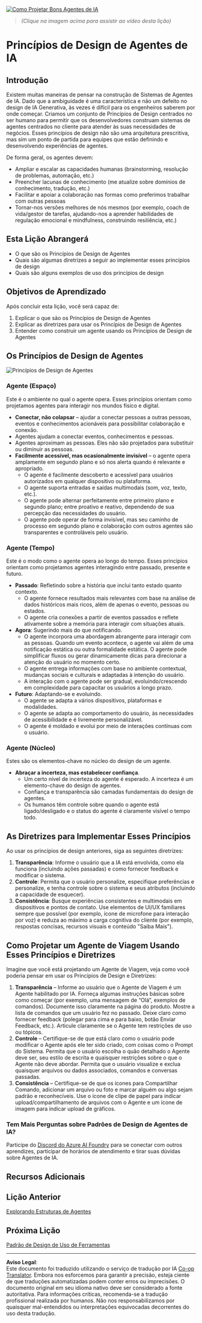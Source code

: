 <!--
CO_OP_TRANSLATOR_METADATA:
{
  "original_hash": "4c46e4ff9e349c521e2b0b17f51afa64",
  "translation_date": "2025-08-29T12:52:42+00:00",
  "source_file": "03-agentic-design-patterns/README.md",
  "language_code": "br"
}
-->
[![Como Projetar Bons Agentes de IA](../../../translated_images/lesson-3-thumbnail.1092dd7a8f1074a5b26e35aa8f810814e05a22fed1765c20c14b2b508c7ae379.br.png)](https://youtu.be/m9lM8qqoOEA?si=4KimounNKvArQQ0K)

> _(Clique na imagem acima para assistir ao vídeo desta lição)_
# Princípios de Design de Agentes de IA

## Introdução

Existem muitas maneiras de pensar na construção de Sistemas de Agentes de IA. Dado que a ambiguidade é uma característica e não um defeito no design de IA Generativa, às vezes é difícil para os engenheiros saberem por onde começar. Criamos um conjunto de Princípios de Design centrados no ser humano para permitir que os desenvolvedores construam sistemas de agentes centrados no cliente para atender às suas necessidades de negócios. Esses princípios de design não são uma arquitetura prescritiva, mas sim um ponto de partida para equipes que estão definindo e desenvolvendo experiências de agentes.

De forma geral, os agentes devem:

- Ampliar e escalar as capacidades humanas (brainstorming, resolução de problemas, automação, etc.)
- Preencher lacunas de conhecimento (me atualize sobre domínios de conhecimento, tradução, etc.)
- Facilitar e apoiar a colaboração nas formas como preferimos trabalhar com outras pessoas
- Tornar-nos versões melhores de nós mesmos (por exemplo, coach de vida/gestor de tarefas, ajudando-nos a aprender habilidades de regulação emocional e mindfulness, construindo resiliência, etc.)

## Esta Lição Abrangerá

- O que são os Princípios de Design de Agentes
- Quais são algumas diretrizes a seguir ao implementar esses princípios de design
- Quais são alguns exemplos de uso dos princípios de design

## Objetivos de Aprendizado

Após concluir esta lição, você será capaz de:

1. Explicar o que são os Princípios de Design de Agentes
2. Explicar as diretrizes para usar os Princípios de Design de Agentes
3. Entender como construir um agente usando os Princípios de Design de Agentes

## Os Princípios de Design de Agentes

![Princípios de Design de Agentes](../../../translated_images/agentic-design-principles.1cfdf8b6d3cc73c2b738951ee7b2043e224441d98babcf654be69d866120f93a.br.png)

### Agente (Espaço)

Este é o ambiente no qual o agente opera. Esses princípios orientam como projetamos agentes para interagir nos mundos físico e digital.

- **Conectar, não colapsar** – ajudar a conectar pessoas a outras pessoas, eventos e conhecimentos acionáveis para possibilitar colaboração e conexão.
- Agentes ajudam a conectar eventos, conhecimentos e pessoas.
- Agentes aproximam as pessoas. Eles não são projetados para substituir ou diminuir as pessoas.
- **Facilmente acessível, mas ocasionalmente invisível** – o agente opera amplamente em segundo plano e só nos alerta quando é relevante e apropriado.
  - O agente é facilmente descoberto e acessível para usuários autorizados em qualquer dispositivo ou plataforma.
  - O agente suporta entradas e saídas multimodais (som, voz, texto, etc.).
  - O agente pode alternar perfeitamente entre primeiro plano e segundo plano; entre proativo e reativo, dependendo de sua percepção das necessidades do usuário.
  - O agente pode operar de forma invisível, mas seu caminho de processo em segundo plano e colaboração com outros agentes são transparentes e controláveis pelo usuário.

### Agente (Tempo)

Este é o modo como o agente opera ao longo do tempo. Esses princípios orientam como projetamos agentes interagindo entre passado, presente e futuro.

- **Passado**: Refletindo sobre a história que inclui tanto estado quanto contexto.
  - O agente fornece resultados mais relevantes com base na análise de dados históricos mais ricos, além de apenas o evento, pessoas ou estados.
  - O agente cria conexões a partir de eventos passados e reflete ativamente sobre a memória para interagir com situações atuais.
- **Agora**: Sugerindo mais do que notificando.
  - O agente incorpora uma abordagem abrangente para interagir com as pessoas. Quando um evento acontece, o agente vai além de uma notificação estática ou outra formalidade estática. O agente pode simplificar fluxos ou gerar dinamicamente dicas para direcionar a atenção do usuário no momento certo.
  - O agente entrega informações com base no ambiente contextual, mudanças sociais e culturais e adaptadas à intenção do usuário.
  - A interação com o agente pode ser gradual, evoluindo/crescendo em complexidade para capacitar os usuários a longo prazo.
- **Futuro**: Adaptando-se e evoluindo.
  - O agente se adapta a vários dispositivos, plataformas e modalidades.
  - O agente se adapta ao comportamento do usuário, às necessidades de acessibilidade e é livremente personalizável.
  - O agente é moldado e evolui por meio de interações contínuas com o usuário.

### Agente (Núcleo)

Estes são os elementos-chave no núcleo do design de um agente.

- **Abraçar a incerteza, mas estabelecer confiança**.
  - Um certo nível de incerteza do agente é esperado. A incerteza é um elemento-chave do design de agentes.
  - Confiança e transparência são camadas fundamentais do design de agentes.
  - Os humanos têm controle sobre quando o agente está ligado/desligado e o status do agente é claramente visível o tempo todo.

## As Diretrizes para Implementar Esses Princípios

Ao usar os princípios de design anteriores, siga as seguintes diretrizes:

1. **Transparência**: Informe o usuário que a IA está envolvida, como ela funciona (incluindo ações passadas) e como fornecer feedback e modificar o sistema.
2. **Controle**: Permita que o usuário personalize, especifique preferências e personalize, e tenha controle sobre o sistema e seus atributos (incluindo a capacidade de esquecer).
3. **Consistência**: Busque experiências consistentes e multimodais em dispositivos e pontos de contato. Use elementos de UI/UX familiares sempre que possível (por exemplo, ícone de microfone para interação por voz) e reduza ao máximo a carga cognitiva do cliente (por exemplo, respostas concisas, recursos visuais e conteúdo "Saiba Mais").

## Como Projetar um Agente de Viagem Usando Esses Princípios e Diretrizes

Imagine que você está projetando um Agente de Viagem, veja como você poderia pensar em usar os Princípios de Design e Diretrizes:

1. **Transparência** – Informe ao usuário que o Agente de Viagem é um Agente habilitado por IA. Forneça algumas instruções básicas sobre como começar (por exemplo, uma mensagem de “Olá”, exemplos de comandos). Documente isso claramente na página do produto. Mostre a lista de comandos que um usuário fez no passado. Deixe claro como fornecer feedback (polegar para cima e para baixo, botão Enviar Feedback, etc.). Articule claramente se o Agente tem restrições de uso ou tópicos.
2. **Controle** – Certifique-se de que está claro como o usuário pode modificar o Agente após ele ter sido criado, com coisas como o Prompt do Sistema. Permita que o usuário escolha o quão detalhado o Agente deve ser, seu estilo de escrita e quaisquer restrições sobre o que o Agente não deve abordar. Permita que o usuário visualize e exclua quaisquer arquivos ou dados associados, comandos e conversas passadas.
3. **Consistência** – Certifique-se de que os ícones para Compartilhar Comando, adicionar um arquivo ou foto e marcar alguém ou algo sejam padrão e reconhecíveis. Use o ícone de clipe de papel para indicar upload/compartilhamento de arquivos com o Agente e um ícone de imagem para indicar upload de gráficos.

### Tem Mais Perguntas sobre Padrões de Design de Agentes de IA?

Participe do [Discord do Azure AI Foundry](https://aka.ms/ai-agents/discord) para se conectar com outros aprendizes, participar de horários de atendimento e tirar suas dúvidas sobre Agentes de IA.

## Recursos Adicionais

## Lição Anterior

[Explorando Estruturas de Agentes](../02-explore-agentic-frameworks/README.md)

## Próxima Lição

[Padrão de Design de Uso de Ferramentas](../04-tool-use/README.md)

---

**Aviso Legal**:  
Este documento foi traduzido utilizando o serviço de tradução por IA [Co-op Translator](https://github.com/Azure/co-op-translator). Embora nos esforcemos para garantir a precisão, esteja ciente de que traduções automatizadas podem conter erros ou imprecisões. O documento original em seu idioma nativo deve ser considerado a fonte autoritativa. Para informações críticas, recomenda-se a tradução profissional realizada por humanos. Não nos responsabilizamos por quaisquer mal-entendidos ou interpretações equivocadas decorrentes do uso desta tradução.